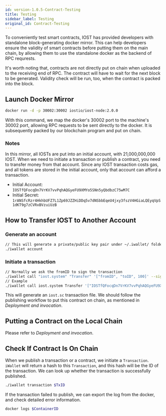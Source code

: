 ```yaml
---
id: version-1.0.5-Contract-Testing
title: Testing
sidebar_label: Testing
original_id: Contract-Testing
---
```


To conveniently test smart contracts, IOST has provided developers with standalone block-generating docker mirror. This can help developers ensure the validity of smart contracts before putting them on the main chain, by allowing them to use the standalone docker as the backend of RPC requrests.

It's worth noting that, contracts are not directly put on chain when uploaded to the receiving end of RPC. The contract will have to wait for the next block to be generated. Validity check will be run, too, when the contract is packed into the block.

## Launch Docker Mirror

```bash
docker run -d -p 30002:30002 iostio/iost-node:2.0.0
```

With this command, we map the docker's 30002 port to the machine's 30002 port, allowing RPC requests to be sent directly to the docker. It is subsequently packed by our blockchain program and put on chain.

### Notes

In this mirror, all IOSTs are put into an initial account, with 21,000,000,000 IOST. When we need to initiate a transaction or publish a contract, you need to transfer money from that account. Since any IOST transaction costs gas, and all tokens are stored in the initial account, only that account can afford a transaction.

- Initial Account: `IOSTfQFocqDn7VrKV7vvPqhAQGyeFU9XMYo5SNn5yQbdbzC75wM7C`
- Initial Secret: `1rANSfcRzr4HkhbUFZ7L1Zp69JZZHiDDq5v7dNSbbEqeU4jxy3fszV4HGiaLQEyqVpS1dKT9g7zCVRxBVzuiUzB`

## How to Transfer IOST to Another Account

### Generate an account

```bash
// This will generate a private/public key pair under ~/.iwallet/ folder
./iwallet account
```

### Initiate a transaction

```bash
// Normally we ask the fromID to sign the transaction
./iwallet call "iost.system" "Transfer" '["fromID", "toID", 100]' --signer "ID0, ID1"
// Example
./iwallet call iost.system Transfer '["IOSTfQFocqDn7VrKV7vvPqhAQGyeFU9XMYo5SNn5yQbdbzC75wM7C", "IOSTfQFocqDn7VrKV7vvPqhAQGyeFU9XMYo5SNn5yQbdbzC75wM7C", 100]' --signers "IOSTfQFocqDn7VrKV7vvPqhAQGyeFU9XMYo5SNn5yQbdbzC75wM7C"
```

This will generate an `iost.sc` transaction file. We should follow the publishing workflow to put this contract on chain, as mentioned in *Deployment and invocation*.

## Putting a Contract on the Local Chain

Please refer to *Deployment and invocation*.

## Check If Contract Is On Chain

When we publish a transaction or a contract, we initiate a `Transaction`. `iWallet` will return a hash to this `Transaction`, and this hash will be the ID of the transaction. We can look up whether the transaction is successfully published.

```bash
./iwallet transaction $TxID
```

If the transaction failed to publish, we can export the log from the docker, and check detailed error information.

```bash
docker logs $ContainerID
```
